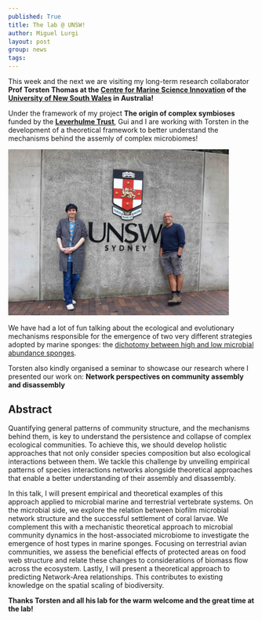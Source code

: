 ```yaml
---
published: True
title: The lab @ UNSW!
author: Miguel Lurgi
layout: post
group: news
tags: 
---
```

This week and the next we are visiting my long-term research collaborator **Prof Torsten Thomas at the [Centre for Marine Science Innovation](https://www.unsw.edu.au/research/cmsi) of the [University of New South Wales](https://www.unsw.edu.au/) in Australia!**

Under the framework of my project **The origin of complex symbioses** funded by the **[Leverhulme Trust](https://www.leverhulme.ac.uk/)**, Gui and I are working with Torsten in the development of a theoretical framework to better understand the mechanisms behind the assemly of complex microbiomes!

<img src="/static/img/pub/2024_UNSW_Visit.jpg" alt="poster picture" class="img-fluid" width="450">

We have had a lot of fun talking about the ecological and evolutionary mechanisms responsible for the emergence of two very different strategies adopted by marine sponges: the [dichotomy between high and low microbial abundance sponges](https://doi.org/10.1111/j.1574-6941.2005.00046.x).

Torsten also kindly organised a seminar to showcase our research where I presented our work on: **Network perspectives on community assembly and disassembly**

## Abstract
Quantifying general patterns of community structure, and the mechanisms behind them, is key to understand the persistence and collapse of complex ecological communities. To achieve this, we should develop holistic approaches that not only consider species composition but also ecological interactions between them. We tackle this challenge by unveiling empirical patterns of species interactions networks alongside theoretical approaches that enable a better understanding of their assembly and disassembly.

In this talk, I will present empirical and theoretical examples of this approach applied to microbial marine and terrestrial vertebrate systems. On the microbial side, we explore the relation between biofilm microbial network structure and the successful settlement of coral larvae. We complement this with a mechanistic theoretical approach to microbial community dynamics in the host-associated microbiome to investigate the emergence of host types in marine sponges. Focusing on terrestrial avian communities, we assess the beneficial effects of protected areas on food web structure and relate these changes to considerations of biomass flow across the ecosystem. Lastly, I will present a theoretical approach to predicting Network-Area relationships. This contributes to existing knowledge on the spatial scaling of biodiversity.

**Thanks Torsten and all his lab for the warm welcome and the great time at the lab!**

 
